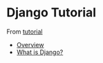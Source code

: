 # Django Tutorial

From [tutorial](https://developer.mozilla.org/en-US/docs/Learn/Server-side/Django)

- [Overview](./00_Overview.md)
- [What is Django?](./01_Django.md)


